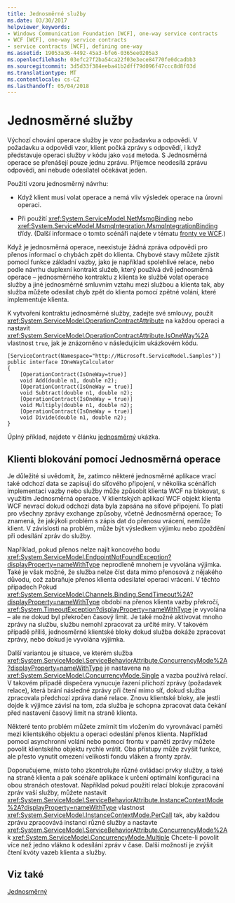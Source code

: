 ```yaml
---
title: Jednosměrné služby
ms.date: 03/30/2017
helpviewer_keywords:
- Windows Communication Foundation [WCF], one-way service contracts
- WCF [WCF], one-way service contracts
- service contracts [WCF], defining one-way
ms.assetid: 19053a36-4492-45a3-bfe6-0365ee0205a3
ms.openlocfilehash: 03efc27f2ba54ca22f03e3ece84770fe0dcadbb3
ms.sourcegitcommit: 3d5d33f384eeba41b2dff79d096f47ccc8d8f03d
ms.translationtype: MT
ms.contentlocale: cs-CZ
ms.lasthandoff: 05/04/2018
---
```

# <a name="one-way-services"></a>Jednosměrné služby
Výchozí chování operace služby je vzor požadavku a odpovědi. V požadavku a odpovědi vzor, klient počká zprávy s odpovědí, i když představuje operaci služby v kódu jako `void` metoda. S Jednosměrná operace se přenášejí pouze jednu zprávu. Příjemce neodesílá zprávu odpovědi, ani nebude odesílatel očekávat jeden.  
  
 Použití vzoru jednosměrný návrhu:  
  
-   Když klient musí volat operace a nemá vliv výsledek operace na úrovni operaci.  
  
-   Při použití <xref:System.ServiceModel.NetMsmqBinding> nebo <xref:System.ServiceModel.MsmqIntegration.MsmqIntegrationBinding> třídy. (Další informace o tomto scénáři najdete v tématu [fronty ve WCF](../../../../docs/framework/wcf/feature-details/queues-in-wcf.md).)  
  
 Když je jednosměrná operace, neexistuje žádná zpráva odpovědi pro přenos informací o chybách zpět do klienta. Chybové stavy můžete zjistit pomocí funkce základní vazby, jako je například spolehlivé relace, nebo podle návrhu duplexní kontrakt služeb, který používá dvě jednosměrná operace – jednosměrného kontraktu z klienta ke službě volat operace služby a jiné jednosměrné smluvním vztahu mezi službou a klienta tak, aby služba můžete odesílat chyb zpět do klienta pomocí zpětné volání, které implementuje klienta.  
  
 K vytvoření kontraktu jednosměrné služby, zadejte své smlouvy, použít <xref:System.ServiceModel.OperationContractAttribute> na každou operaci a nastavit <xref:System.ServiceModel.OperationContractAttribute.IsOneWay%2A> vlastnost `true`, jak je znázorněno v následujícím ukázkovém kódu.  
  
```  
[ServiceContract(Namespace="http://Microsoft.ServiceModel.Samples")]  
public interface IOneWayCalculator  
{  
    [OperationContract(IsOneWay=true)]  
    void Add(double n1, double n2);  
    [OperationContract(IsOneWay = true)]  
    void Subtract(double n1, double n2);  
    [OperationContract(IsOneWay = true)]  
    void Multiply(double n1, double n2);  
    [OperationContract(IsOneWay = true)]  
    void Divide(double n1, double n2);  
}  
```  
  
 Úplný příklad, najdete v článku [jednosměrný](../../../../docs/framework/wcf/samples/one-way.md) ukázka.  
  
## <a name="clients-blocking-with-one-way-operations"></a>Klienti blokování pomocí Jednosměrná operace  
 Je důležité si uvědomit, že, zatímco některé jednosměrné aplikace vrací také odchozí data se zapisují do síťového připojení, v několika scénářích implementaci vazby nebo služby může způsobit klienta WCF na blokovat, s využitím Jednosměrná operace. V klientských aplikací WCF objekt klienta WCF nevrací dokud odchozí data byla zapsána na síťové připojení. To platí pro všechny zprávy exchange způsoby, včetně Jednosměrná operace; To znamená, že jakýkoli problém s zápis dat do přenosu vrácení, nemůže klient. V závislosti na problém, může být výsledkem výjimku nebo zpoždění při odesílání zpráv do služby.  
  
 Například, pokud přenos nelze najít koncového bodu <xref:System.ServiceModel.EndpointNotFoundException?displayProperty=nameWithType> neprodleně mnohem je vyvolána výjimka. Také je však možné, že služba nelze číst data mimo přenosová z nějakého důvodu, což zabraňuje přenos klienta odesilatel operaci vrácení. V těchto případech Pokud <xref:System.ServiceModel.Channels.Binding.SendTimeout%2A?displayProperty=nameWithType> období na přenos klienta vazby překročí, <xref:System.TimeoutException?displayProperty=nameWithType> je vyvolána – ale ne dokud byl překročen časový limit. Je také možné aktivovat mnoho zprávy na službu, službu nemohl zpracovat za určité míry. V takovém případě příliš, jednosměrné klientské bloky dokud služba dokáže zpracovat zprávy, nebo dokud je vyvolána výjimka.  
  
 Další variantou je situace, ve kterém služba <xref:System.ServiceModel.ServiceBehaviorAttribute.ConcurrencyMode%2A?displayProperty=nameWithType> je nastavena na <xref:System.ServiceModel.ConcurrencyMode.Single> a vazba používá relací. V takovém případě dispečera vynucuje řazení příchozí zprávy (požadavek relace), která brání následné zprávy při čtení mimo síť, dokud služba zpracovala předchozí zpráva dané relace. Znovu klientské bloky, ale jestli dojde k výjimce závisí na tom, zda služba je schopna zpracovat data čekání před nastavení časový limit na straně klienta.  
  
 Některé tento problém můžete zmírnit tím vložením do vyrovnávací paměti mezi klientského objektu a operaci odeslání přenos klienta. Například pomocí asynchronní volání nebo pomocí frontu v paměti zprávy můžete povolit klientského objektu rychle vrátit. Oba přístupy může zvýšit funkce, ale přesto vynutit omezení velikosti fondu vláken a fronty zpráv.  
  
 Doporučujeme, místo toho zkontrolujte různé ovládací prvky služby, a také na straně klienta a pak scénáře aplikace k určení optimální konfiguraci na obou stranách otestovat. Například pokud použití relací blokuje zpracování zpráv vaší služby, můžete nastavit <xref:System.ServiceModel.ServiceBehaviorAttribute.InstanceContextMode%2A?displayProperty=nameWithType> vlastnost <xref:System.ServiceModel.InstanceContextMode.PerCall> tak, aby každou zprávu zpracovává instanci různé služby a nastavte <xref:System.ServiceModel.ServiceBehaviorAttribute.ConcurrencyMode%2A> k <xref:System.ServiceModel.ConcurrencyMode.Multiple> Chcete-li povolit více než jedno vlákno k odesílání zpráv v čase. Další možností je zvýšit čtení kvóty vazeb klienta a služby.  
  
## <a name="see-also"></a>Viz také  
 [Jednosměrný](../../../../docs/framework/wcf/samples/one-way.md)
